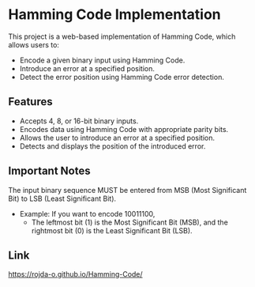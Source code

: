 # Hamming Code Implementation
This project is a web-based implementation of Hamming Code, which allows users to:
- Encode a given binary input using Hamming Code.
- Introduce an error at a specified position.
- Detect the error position using Hamming Code error detection.

## Features
- Accepts 4, 8, or 16-bit binary inputs.
- Encodes data using Hamming Code with appropriate parity bits.
- Allows the user to introduce an error at a specified position.
- Detects and displays the position of the introduced error.

## Important Notes
The input binary sequence MUST be entered from MSB (Most Significant Bit) to LSB (Least Significant Bit).
- Example: If you want to encode 10011100,
  - The leftmost bit (1) is the Most Significant Bit (MSB), and the rightmost bit (0) is the Least Significant Bit (LSB).

## Link
https://rojda-o.github.io/Hamming-Code/
